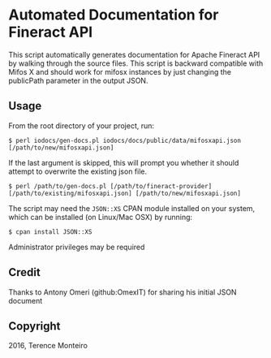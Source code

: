 Automated Documentation for Fineract API
========================================

This script automatically generates documentation for Apache Fineract API by
walking through the source files. This script is backward compatible with Mifos
X and should work for mifosx instances by just changing the publicPath
parameter in the output JSON.

Usage
-----

From the root directory of your project, run:
```
$ perl iodocs/gen-docs.pl iodocs/docs/public/data/mifosxapi.json [/path/to/new/mifosxapi.json]
```
If the last argument is skipped, this will prompt you whether it should attempt
to overwrite the existing json file.

```
$ perl /path/to/gen-docs.pl [/path/to/fineract-provider] [/path/to/existing/mifosxapi.json] [/path/to/new/mifosxapi.json]
```

The script may need the ```JSON::XS``` CPAN module installed on your system,
which can be installed (on Linux/Mac OSX) by running:

```
$ cpan install JSON::XS
```

Administrator privileges may be required

Credit
------
Thanks to Antony Omeri (github:OmexIT) for sharing his initial JSON document

Copyright
---------
2016, Terence Monteiro
